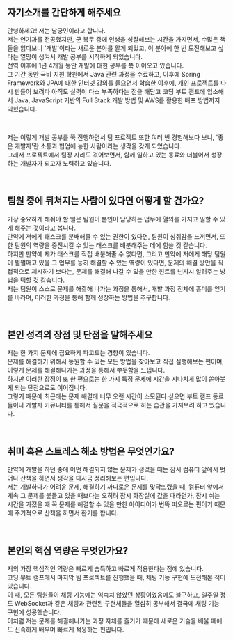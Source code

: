 ## 자기소개를 간단하게 해주세요

안녕하세요! 저는 남궁민이라고 합니다.  
저는 연기과를 전공했지만, 군 복무 중에 인생을 성찰해보는 시간을 가지면서, 수많은 책들을 읽다보니 '개발'이라는 새로운 분야를 알게 되었고, 이 분야에 한 번 도전해보고 싶다는 열망이 생겨서 개발 공부를 시작하게 되었습니다.  
전역 이후에 1년 4개월 동안 개발에 대한 공부를 쭉 이어오고 있습니다.  
그 기간 동안 국비 지원 학원에서 Java 관련 과정을 수료하고, 이후에 Spring Framework와 JPA에 대한 인터넷 강의를 들으면서 학습한 이후에, 개인 프로젝트를 다시 만들어 보려다 아직도 실력이 다소 부족하다는 점을 깨닫고 코딩 부트 캠프에 입소해서 Java, JavaScript 기반의 Full Stack 개발 방법 및 AWS를 활용한 배포 방법까지 익혔습니다.

<br>

저는 이렇게 개발 공부를 쭉 진행하면서 팀 프로젝트 또한 여러 번 경험해보다 보니, '좋은 개발자'란 소통과 협업에 능한 사람이라는 생각을 갖게 되었습니다.  
그래서 프로젝트에서 팀장 자리도 겪어보면서, 함께 일하고 있는 동료와 더불어서 성장하는 개발자가 되고자 노력하고 있습니다.

<br>

## 팀원 중에 뒤쳐지는 사람이 있다면 어떻게 할 건가요?

가장 중요하게 해줘야 할 일은 팀원이 본인이 담당하는 업무에 열의를 가지고 일할 수 있게 해주는 것이라고 봅니다.  
만약에 저에게 태스크를 분배해줄 수 있는 권한이 있다면, 팀원이 성취감을 느끼면서, 또한 팀원의 역량을 증진시킬 수 있는 태스크를 배분해주는 데에 힘쓸 것 같습니다.  
하지만 만약에 제가 태스크를 직접 배분해줄 수 없다면, 그리고 만약에 저에게 해당 팀원이 쩔쩔매고 있을 그 업무를 능히 해결할 수 있는 역량이 있다면, 문제의 해결 방안을 직접적으로 제시하기 보다는, 문제를 해결해 나갈 수 있을 만한 힌트를 넌지시 알려주는 방법을 택할 것 같습니다.  
저는 팀원이 스스로 문제를 해결해 나가는 과정을 통해서, 개발 과정 전체에 흥미를 얻기를 바라며, 이러한 과정을 통해 함께 성장하는 방법을 추구합니다.

<br>

## 본인 성격의 장점 및 단점을 말해주세요

저는 한 가지 문제에 집요하게 파고드는 경향이 있습니다.  
문제를 해결하기 위해서 동원할 수 있는 모든 방법을 찾아보고 직접 실행해보는 편이며, 이렇게 문제를 해결해나가는 과정을 통해서 뿌듯함을 느낍니다.  
하지만 이러한 장점이 또 한 편으로는 한 가지 특정 문제에 시간을 지나치게 많이 쏟아붓게 되는 단점으로도 이어집니다.  
그렇기 때문에 최근에는 문제 해결에 너무 오랜 시간이 소모된다 싶으면 부트 캠프 동료들이나 개발자 커뮤니티를 통해서 질문을 적극적으로 하는 습관을 가져보려 하고 있습니다.

<br>

## 취미 혹은 스트레스 해소 방법은 무엇인가요?

만약에 개발을 하던 중에 어떤 해결되지 않는 문제가 생겼을 때는 잠시 컴퓨터 앞에서 벗어나 산책을 하면서 생각을 다시금 정리해보는 편입니다.  
저는 개발하다가 어려운 문제, 해결하기 까다로운 문제를 맞닥뜨렸을 때, 컴퓨터 앞에서 계속 그 문제를 붙들고 있을 때보다는 오히려 잠시 화장실에 갔을 때라던가, 잠시 쉬는 시간을 가졌을 때 꼭 문제를 해결할 수 있을 만한 아이디어가 번뜩 떠오르는 편이기 때문에 주기적으로 산책을 하면서 환기를 합니다.

<br>

## 본인의 핵심 역량은 무엇인가요?

저의 가장 핵심적인 역량은 빠르게 습득하고 빠르게 적용한다는 점에 있습니다.  
코딩 부트 캠프에서 마지막 팀 프로젝트를 진행했을 때, 채팅 기능 구현에 도전해본 적이 있습니다.  
이 때, 모든 팀원들이 채팅 기능에는 익숙치 않았던 상황이었음에도 불구하고, 일주일 정도 WebSocket과 같은 채팅과 관련된 구현체들을 열심히 공부해서 결국에 채팅 기능 구현에 성공했습니다.  
이처럼 저는 문제를 해결해나가는 과정 자체를 즐기기 때문에 새로운 기술을 배울 때에도 신속하게 배우며 빠르게 적응하는 편입니다.
